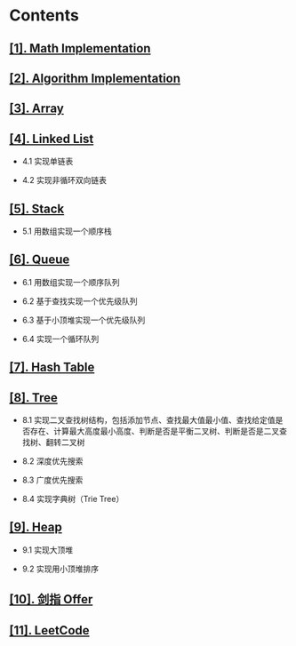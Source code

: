 # Contents

## [[1]. Math Implementation](https://github.com/shinancao/javascript-algo/tree/master/%5B1%5D.%20Math%20Implementation)

## [[2]. Algorithm Implementation](https://github.com/shinancao/javascript-algo/tree/master/%5B2%5D.%20Algorithm%20Implementation)

## [[3]. Array](https://github.com/shinancao/javascript-algo/tree/master/%5B3%5D.%20Array)

## [[4]. Linked List](https://github.com/shinancao/javascript-algo/tree/master/%5B4%5D.%20Linked%20List)

* 4.1 实现单链表

* 4.2 实现非循环双向链表

## [[5]. Stack](https://github.com/shinancao/javascript-algo/tree/master/%5B5%5D.%20Stack)

* 5.1 用数组实现一个顺序栈

## [[6]. Queue](https://github.com/shinancao/javascript-algo/tree/master/%5B6%5D.%20Queue)

* 6.1 用数组实现一个顺序队列

* 6.2 基于查找实现一个优先级队列

* 6.3 基于小顶堆实现一个优先级队列

* 6.4 实现一个循环队列

## [[7]. Hash Table](https://github.com/shinancao/javascript-algo/tree/master/%5B7%5D.%20Hash%20Table)



## [[8]. Tree](https://github.com/shinancao/javascript-algo/tree/master/%5B8%5D.%20Tree)

* 8.1 实现二叉查找树结构，包括添加节点、查找最大值最小值、查找给定值是否存在、计算最大高度最小高度、判断是否是平衡二叉树、判断是否是二叉查找树、翻转二叉树

* 8.2 深度优先搜索

* 8.3 广度优先搜索

* 8.4 实现字典树（Trie Tree）

## [[9]. Heap](https://github.com/shinancao/javascript-algo/tree/master/%5B9%5D.%20Heap)

* 9.1 实现大顶堆

* 9.2 实现用小顶堆排序

## [[10]. 剑指 Offer](https://github.com/shinancao/javascript-algo/tree/master/%5B10%5D.%20%E5%89%91%E6%8C%87%20Offer)

## [[11]. LeetCode](https://github.com/shinancao/javascript-algo/tree/master/%5B11%5D.%20LeetCode)

